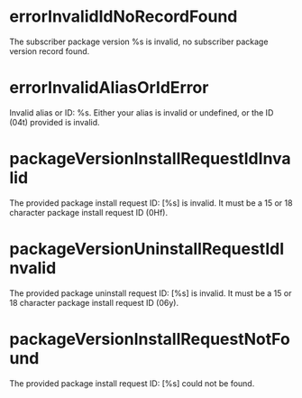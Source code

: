 # errorInvalidIdNoRecordFound

The subscriber package version %s is invalid, no subscriber package version record found.

# errorInvalidAliasOrIdError

Invalid alias or ID: %s. Either your alias is invalid or undefined, or the ID (04t) provided is invalid.

# packageVersionInstallRequestIdInvalid

The provided package install request ID: [%s] is invalid. It must be a 15 or 18 character package install request ID (0Hf).

# packageVersionUninstallRequestIdInvalid

The provided package uninstall request ID: [%s] is invalid. It must be a 15 or 18 character package install request ID (06y).

# packageVersionInstallRequestNotFound

The provided package install request ID: [%s] could not be found.
